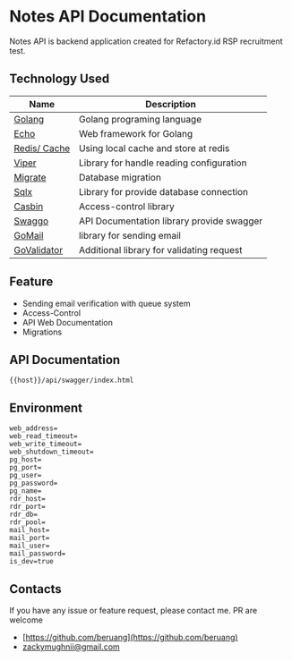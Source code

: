 # Notes API Documentation
Notes API is backend application created for Refactory.id RSP recruitment test.

## Technology Used
|Name|Description|
|----|-----------|
|[Golang](https://golang.org)| Golang programing language|
|[Echo](https://github.com/labstack/echo) | Web framework for Golang |
|[Redis/ Cache](https://github.com/go-redis) | Using local cache and store at redis |
|[Viper](https://github.com/spf13/viper)| Library for handle reading configuration |
|[Migrate](https://github.com/golang-migrate/migrate)| Database migration |
|[Sqlx](https://github.com/jmoiron/sqlx)|Library for provide database connection|
|[Casbin](https://github.com/casbin/casbin)|Access-control library|
|[Swaggo](https://github.com/swaggo/swag)|API Documentation library provide swagger|
|[GoMail](https://gopkg.in/gomail.v2)|library for sending email|
|[GoValidator](github.com/go-playground/validator)|Additional library for validating request|

## Feature
- Sending email verification with queue system
- Access-Control
- API Web Documentation
- Migrations

## API Documentation
```
{{host}}/api/swagger/index.html
```
## Environment
```
web_address=
web_read_timeout=
web_write_timeout=
web_shutdown_timeout=
pg_host=
pg_port=
pg_user=
pg_password=
pg_name=
rdr_host=
rdr_port=
rdr_db=
rdr_pool=
mail_host=
mail_port=
mail_user=
mail_password=
is_dev=true
```

## Contacts
If you have any issue or feature request, please contact me. PR are welcome
- [https://github.com/beruang](https://github.com/beruang)
- [zackymughnii@gmail.com](zackymughnii@gmail.com)
